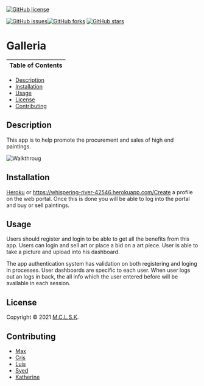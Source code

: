 [![GitHub license](https://img.shields.io/github/license/kthendavid04/gallery?style=plastic)](https://github.com/kthendavid04/gallery/blob/master/LICENSE/MIT)


[![GitHub issues](https://img.shields.io/github/issues/kthendavid04/gallery?style=plastic)](https://github.com/kthendavid04/gallery/issues)[![GitHub forks](https://img.shields.io/github/forks/kthendavid04/gallery?style=plastic)](https://github.com/kthendavid04/gallery/network) [![GitHub stars](https://img.shields.io/github/stars/kthendavid04/gallery?style=plastic)](https://github.com/kthendavid04/gallery/stargazers)


# Galleria
 Table of Contents|
------------ | 
  * [Description](#description)
  * [Installation](#installation) 
  * [Usage](#usage)
  * [License](#license)
  * [Contributing](#contributing)


## Description
This app is to help promote the procurement and sales of high end paintings. 

![Walkthroug](public/images/GalleriaSpeed.gif)

## Installation
[Heroku](https://whispering-river-42546.herokuapp.com/) or https://whispering-river-42546.herokuapp.com/Create a profile on the web portal. Once this is done you will be able to log into the portal and buy or sell paintings. 


## Usage
Users should register and login to be able to get all the benefits from this app. Users can login and sell art or place a bid on a art piece. User is able to take a picture and upload into his dashboard.

 The app authentication system has validation on both registering and loging in processes. User dashboards are specific to each user. 
 When user logs out an logs in back, the all info which the user entered before will be available in each session.

## License
Copyright © 2021 [M.C.L.S.K](https://github.com/kthendavid04/gallery).<br />

## Contributing
* [Max](https://github.com/the64man1)
* [Cris](https://github.com/CrisC3)
* [Luis](https://github.com/CuevasLuis)
* [Syed](https://github.com/rizvi5a)
* [Katherine](https://github.com/kthendavid04)










